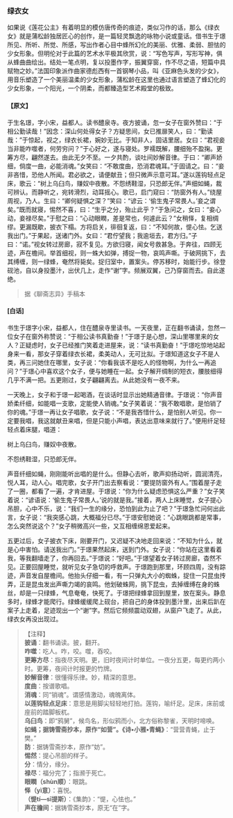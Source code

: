 <script type="text/javascript">
    var head = document.getElementsByTagName('head')[0];
    cssURL = '/public/liao.css';
    linkTag = document.createElement('link');
    linkTag.href = cssURL;
    linkTag.setAttribute('type','text/css');
    linkTag.setAttribute('rel','stylesheet');
    head.appendChild(linkTag);
</script>
### 绿衣女

如果说《莲花公主》有着明显的模仿唐传奇的痕迹，类似习作的话，那么《绿衣女》就是蒲松龄独居匠心的创作，是一篇轻灵飘逸的咏物小说或童话。借书生于璟所见、所听、所觉、所感，写出作者心目中蜂所幻化的美丽、优雅、柔弱、胆怯的少女形象。但明伦对于此篇的艺术水平极其欣赏，说：“写色写声，写形写神，俱从蜂曲曲绘出。结处一笔点明，复以投墨作字，振翼穿窗，作不尽之语，短篇中具赋物之妙。”法国印象派作曲家德彪西有一首钢琴小品，叫《亚麻色头发的少女》，用音乐塑造了一个美丽温柔的少女形象，蒲松龄在这里也通过语言塑造了蜂幻化的少女形象，一个阳光，一个阴柔，而都臻造型艺术殿堂的极致。

#### 【原文】
<section>
于生名璟，字小宋，益都人。读书醴泉寺。夜方披诵，忽一女子在窗外赞曰：“于相公勤读哉！”因念：深山何处得女子？方疑思间，女已推扉笑人，曰：“勤读哉：”于惊起，视之，绿衣长裙，婉妙无比。于知非人，固诘里居。女曰：“君视妾当非能咋噬者，何劳穷问？”于心好之，遂与寝处。罗襦既解，腰细殆不盈掬。更筹方尽，翩然遂去。由此无夕不至。一夕共酌，谈吐间妙解音律。于曰：“卿声娇细，倘度一曲，必能消魂。”女笑曰：“不敢度曲，恐消君魂耳。”于固请之。曰：“妾非吝惜，恐他人所闻。君必欲之，请便献丑；但只微声示意可耳。”遂以莲钩轻点足床，歌云：“树上乌臼鸟，赚奴中夜散。不怨绣鞋湿，只恐郎无伴。”声细如蝇，裁可辨认。而静听之，宛转滑烈，动耳摇心。歌已，启门窥曰：“防窗外有人。”绕屋周视，乃人。生曰：“卿何疑惧之深？”笑曰：“谚云：‘偷生鬼子常畏人。’妾之谓矣。”既而就寝，惕然不喜，曰：“生乎之分，殆止此乎？”于急问之，女曰：“妾心动，妾禄尽矣。”于慰之曰：“心动眼瞤，差是常也，何遽此云？”女稍怿，复相绸缪。更漏既歇，披衣下榻。方将启关，徘徊复返，曰：“不知何故，惿心怯。乞送我出门。”于果起，送诸门外。女曰：“君佇望我；我逾垣去，君方归。”子曰：“诺。”视女转过房廊，寂不复见。方欲归寝，闻女号救甚急。于奔往，四顾无迹，声在檐间。举首细视，则一蛛大如弹，搏捉一物，哀鸣声嘶。于破网挑下，去其缚缠，则一绿蜂，奄然将毙矣。捉归室中，置案头。停苏移时，始能行步。徐登砚池，自以身投墨汁，出伏几上，走作“谢”字。频展双翼，己乃穿窗而去。自此遂绝。

</section>

> 据《聊斋志异》手稿本

#### [白话]
<aside>

书生于璟字小宋，益都人，住在醴泉寺里读书。一天夜里，正在翻书诵读，忽然一位女子在窗外称赞说：“于相公读书真勤奋！”于璟于是心想，深山里哪里来的女人？正疑虑时，女子已经推门笑着走进屋来，说：“读书真勤奋！”于璟吃惊地站起身来一看，那女子穿着绿衣长裙，柔美动人，无可比拟。于璟知道这女子不是人类，再三问她住在哪里，女子说：“你看我该不是吃人的怪物啊，为什么一再追问？”于璟心中喜欢这个女子，便与她睡在一起。女子解开绸制的短衣，腰肢细得几乎不满一把。五更刚过，女子翩翩离去。从此她没有一夜不来。

一天晚上，女子和于璟一起喝酒，在谈话时显示出她精通音律。于璟说：“你声音娇柔纤细，如能唱一支歌，定能使人销魂。”女子笑着说：“我不敢唱歌，是怕销了你的魂。”于璟一再让女子唱歌，女子说：“不是我吝惜什么，是怕别人听见。你一定要我唱，我这就献丑来唱，但是只能小声唱，表达出意味来就行了。”便用纤足轻轻点着床腿，唱道：

树上乌臼鸟，赚奴中夜散。

不怨绣鞋湿，只恐郎无伴。

声音纤细如蝇，刚刚能听出唱的是什么。但静心去听，歌声抑扬动听，圆润清亮，悦人耳，动人心。唱完歌，女子开门出去察看说：“要提防窗外有人。”围着屋子走了一圈，都看了一遍，才肯进屋。于璟说：“你为什么疑虑恐惧这么严重？”女子笑着说：“谚语说：‘偷生鬼子常畏人。’说的就是我。”接着，两人上床睡觉，女子提心吊胆，心中不乐，说：“我们一生的缘分，恐怕到此为止了吧？”于璟急忙问何出此言，女子说：“我突感心跳，大概福分已尽。”于璟安慰她说：“心跳眼跳都是常事，怎么突然说这个？”女子稍微高兴一些，又互相缠绵恩爱起来。

五更过后，女子披衣下床，刚要开门，又迟疑不决地走回来说：“不知为什么，就是心中害怕。请送我出门。”于璟果然起床，送到门外。女子说：“你站在这里看着我，等我翻墙走了，你再回去。”于璟说：“好吧。”于璟望着女子转过房廊，杳然不见。正要回屋睡觉，就听见女子急切的呼救声。于璟跑到那里，环顾四周，没有踪迹，声音发自屋檐间。他抬头仔细一看，有一只弹丸大小的蜘蛛，捉住一只昆虫抟弄，正是昆虫发出声嘶力竭的哀鸣。他划破蛛网，挑下昆虫，去掉缠缚在身的蛛丝，却是一只绿蜂，气息奄奄，快死了。于璟把绿蜂拿回到屋里，放在案头。静息多时，绿蜂才能爬行。绿蜂缓缓爬上砚台，把自己的身体投到墨汁里，出来后趴在案子上走着，足迹现出一个“谢”字。然后它频频震动双翅，从窗户飞走了。从此，绿衣女再没出现过。

</aside>

> 【注释】  
<b>披诵</b>：翻书诵读。披，翻开。  
<b>咋噬</b>：吃人。咋，咬。噬，吞咬。  
<b>更筹方尽</b>：指夜尽天明。更，旧时夜间计时单位。一夜分五更，每更约两小时。更筹，夜间计时报更的竹牌。  
<b>妙解音律</b>：很懂得乐律。妙，精深的意思。  
<b>度曲</b>：按谱歌唱。  
<b>消魂</b>：同“销魂”。谓感情激动，魂魄离体。  
<b>以莲钩轻点足床</b>：意思是用脚尖轻轻地打拍。莲钩，喻纤足。足床，床前或座前的踏脚板杌。  
<b>乌臼鸟</b>：即“鸦舅”，候鸟名，形似鸦而小，北方俗称黎雀，天明时啼唤。  
<b>如蝇；据铸雪斋抄本，原作“如营”。《诗•小雅•青蝇》</b>：“营营青蝇，止于樊。”  
<b>防</b>：据铸雪斋抄本，原作“妨”。  
<b>惕然</b>：提心吊胆的样子。  
<b>分</b>：情分，缘分。  
<b>禄尽</b>：福分完了；指濒于死亡。  
<b>眼瞤（shùn顺）</b>：眼跳。  
<b>怿（yì意）</b>：喜悦。  
<b>（惿tí—sī提斯）</b>：《集韵》：“惿，心怯也。”  
<b>声在檐间</b>：据铸雪斋抄本，原无“在”字。  
